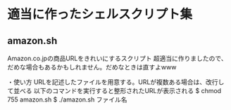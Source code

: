 # 適当に作ったシェルスクリプト集

## amazon.sh
Amazon.co.jpの商品URLをきれいにするスクリプト 
超適当に作りましたので、だめな場合もあるかもしれません。だめなときは直すよwww  


・使い方
URLを記述したファイルを用意する。URLが複数ある場合は、改行して並べる
以下のコマンドを実行すると整形されたURLが表示される
$ chmod 755 amazon.sh
$ ./amazon.sh ファイル名

